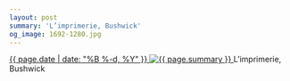 ```yaml
---
layout: post
summary: 'L’imprimerie, Bushwick'
og_image: 1692-1280.jpg
---
```


<p>
 <time>
  <a href="/1692">
   {{ page.date | date: "%B %-d, %Y" }}
  </a>
 </time>
 <a href="/1692">
  <img alt="{{ page.summary }}" sizes="(min-width: 700px) 50vw, calc(100vw - 2rem)" src="{{ site.assets_url }}/1692-640.jpg" srcset="{{ site.assets_url }}/1692-320.jpg 320w, {{ site.assets_url }}/1692-640.jpg 640w, {{ site.assets_url }}/1692-960.jpg 960w, {{ site.assets_url }}/1692-1280.jpg 1280w"/>
 </a>
 <span>
  L’imprimerie, Bushwick
 </span>
</p>
